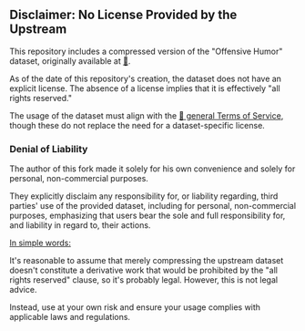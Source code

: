 ## Disclaimer: No License Provided by the Upstream

This repository includes a compressed version of the "Offensive Humor" dataset, originally available at [🤗](https://huggingface.co/datasets/metaeval/offensive-humor).

As of the date of this repository's creation, the dataset does not have an explicit license. The absence of a license implies that it is effectively "all rights reserved."

The usage of the dataset must align with the [🤗 general Terms of Service](https://huggingface.co/terms), though these do not replace the need for a dataset-specific license.

### Denial of Liability

The author of this fork made it solely for his own convenience and solely for personal, non-commercial purposes.

They explicitly disclaim any responsibility for, or liability regarding, third parties' use of the provided dataset, including for personal, non-commercial purposes, emphasizing that users bear the sole and full responsibility for, and liability in regard to, their actions.

<ins>In simple words:</ins>

It's reasonable to assume that merely compressing the upstream dataset doesn't constitute a derivative work that would be prohibited by the "all rights reserved" clause, so it's probably legal. However, this is not legal advice.

Instead, use at your own risk and ensure your usage complies with applicable laws and regulations.